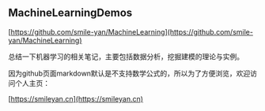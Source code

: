 ## MachineLearningDemos
[https://github.com/smile-yan/MachineLearning](https://github.com/smile-yan/MachineLearning)

总结一下机器学习的相关笔记，主要包括数据分析，挖掘建模的理论与实例。

因为github页面markdown默认是不支持数学公式的，所以为了方便浏览，欢迎访问个人主页：

[https://smileyan.cn](https://smileyan.cn)



